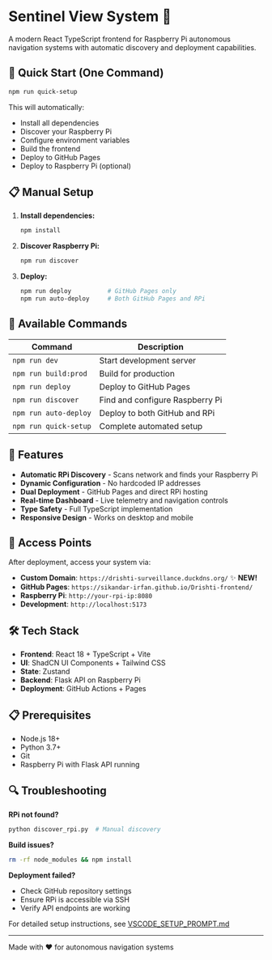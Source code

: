 # Sentinel View System 🤖

A modern React TypeScript frontend for Raspberry Pi autonomous navigation systems with automatic discovery and deployment capabilities.

## 🚀 Quick Start (One Command)

```bash
npm run quick-setup
```

This will automatically:
- Install all dependencies
- Discover your Raspberry Pi
- Configure environment variables
- Build the frontend
- Deploy to GitHub Pages
- Deploy to Raspberry Pi (optional)

## 📋 Manual Setup

1. **Install dependencies:**
   ```bash
   npm install
   ```

2. **Discover Raspberry Pi:**
   ```bash
   npm run discover
   ```

3. **Deploy:**
   ```bash
   npm run deploy          # GitHub Pages only
   npm run auto-deploy     # Both GitHub Pages and RPi
   ```

## 🎯 Available Commands

| Command | Description |
|---------|-------------|
| `npm run dev` | Start development server |
| `npm run build:prod` | Build for production |
| `npm run deploy` | Deploy to GitHub Pages |
| `npm run discover` | Find and configure Raspberry Pi |
| `npm run auto-deploy` | Deploy to both GitHub and RPi |
| `npm run quick-setup` | Complete automated setup |

## 🔧 Features

- **Automatic RPi Discovery** - Scans network and finds your Raspberry Pi
- **Dynamic Configuration** - No hardcoded IP addresses
- **Dual Deployment** - GitHub Pages and direct RPi hosting
- **Real-time Dashboard** - Live telemetry and navigation controls
- **Type Safety** - Full TypeScript implementation
- **Responsive Design** - Works on desktop and mobile

## 📱 Access Points

After deployment, access your system via:
- **Custom Domain**: `https://drishti-surveillance.duckdns.org/` ✨ **NEW!**
- **GitHub Pages**: `https://sikandar-irfan.github.io/Drishti-frontend/`
- **Raspberry Pi**: `http://your-rpi-ip:8080`
- **Development**: `http://localhost:5173`

## 🛠️ Tech Stack

- **Frontend**: React 18 + TypeScript + Vite
- **UI**: ShadCN UI Components + Tailwind CSS
- **State**: Zustand
- **Backend**: Flask API on Raspberry Pi
- **Deployment**: GitHub Actions + Pages

## 📋 Prerequisites

- Node.js 18+
- Python 3.7+
- Git
- Raspberry Pi with Flask API running

## 🔍 Troubleshooting

**RPi not found?**
```bash
python discover_rpi.py  # Manual discovery
```

**Build issues?**
```bash
rm -rf node_modules && npm install
```

**Deployment failed?**
- Check GitHub repository settings
- Ensure RPi is accessible via SSH
- Verify API endpoints are working

For detailed setup instructions, see [VSCODE_SETUP_PROMPT.md](./VSCODE_SETUP_PROMPT.md)

---

Made with ❤️ for autonomous navigation systems
